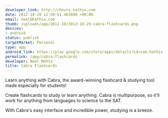 ```yaml
--- 
developer_link: http://chevre.hathix.com
date: 2012-10-29 12:59:51.463800 +00:00
email: neel@hathix.com
thumb: /uploads/app/2012-10/2012-10-29-cabra-flashcards.png
devices: 
- android
status: publish
targetMarket: Personal
type: app
android_link: https://play.google.com/store/apps/details?id=com.hathix.android.chevre
permalink: /app/cabra-flashcards
developer: Neel Mehta
title: Cabra Flashcards
---
```


Learn anything with Cabra, the award-winning flashcard & studying tool made especially for students!

Create flashcards to study or learn anything. Cabra is multipurpose, so it'll work for anything from languages to science to the SAT.

With Cabra's easy interface and incredible power, studying is a breeze.
